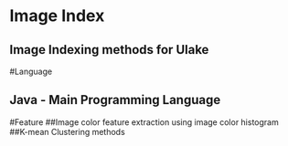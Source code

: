 # Image Index
## Image Indexing methods for Ulake

#Language
## Java - Main Programming Language

#Feature
##Image color feature extraction using image color histogram
##K-mean Clustering methods

